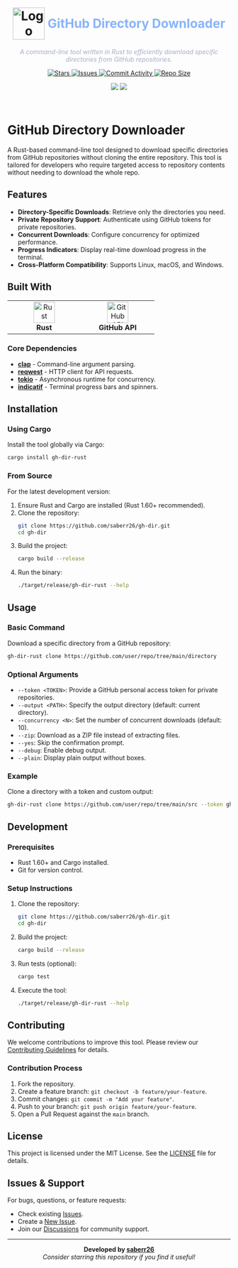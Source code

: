 <div align="center">
  <h1>
    <img src="https://github.com/user-attachments/assets/c805b9d0-99a2-4979-9993-7fcfcec96152" width="72" style="pointer-events: none; display: inline-block; vertical-align: middle;" alt="Logo">
    <span style="pointer-events: none; display: inline-block; vertical-align: middle; color: #89b4fa;">GitHub Directory Downloader</span>
  </h1>
  
  <p>
    <em style="color: #a6adc8;">A command-line tool written in Rust to efficiently download specific directories from GitHub repositories.</em>
  </p>

  <p>
    <a href="https://github.com/saberr26/gh-dir/stargazers">
      <img alt="Stars" src="https://img.shields.io/github/stars/saberr26/gh-dir?style=for-the-badge&color=89b4fa&labelColor=313244&border_color=45475a">
    </a>
    <a href="https://github.com/saberr26/gh-dir/issues">
      <img alt="Issues" src="https://img.shields.io/github/issues/saberr26/gh-dir?style=for-the-badge&color=89b4fa&labelColor=313244&border_color=45475a">
    </a>
    <a href="https://github.com/saberr26/gh-dir/commits/main">
      <img alt="Commit Activity" src="https://img.shields.io/github/commit-activity/m/saberr26/gh-dir/main?style=for-the-badge&color=89b4fa&labelColor=313244&border_color=45475a">
    </a>
    <a href="https://github.com/saberr26/gh-dir">
      <img alt="Repo Size" src="https://img.shields.io/github/repo-size/saberr26/gh-dir?style=for-the-badge&color=89b4fa&labelColor=313244&border_color=45475a">
    </a>
  </p>

  <p>
    <img src="https://img.shields.io/badge/Rust-89b4fa?style=for-the-badge&color=89b4fa&labelColor=313244">
    <img src="https://img.shields.io/badge/Platforms-Linux%20%7C%20macOS%20%7C%20Windows-89b4fa?style=for-the-badge&labelColor=313244">
  </p>
</div>

<br>

# GitHub Directory Downloader

A Rust-based command-line tool designed to download specific directories from GitHub repositories without cloning the entire repository. This tool is tailored for developers who require targeted access to repository contents without needing to download the whole repo.

## Features

- **Directory-Specific Downloads**: Retrieve only the directories you need.
- **Private Repository Support**: Authenticate using GitHub tokens for private repositories.
- **Concurrent Downloads**: Configure concurrency for optimized performance.
- **Progress Indicators**: Display real-time download progress in the terminal.
- **Cross-Platform Compatibility**: Supports Linux, macOS, and Windows.

## Built With

<div align="center">
  <table>
    <tr>
      <td align="center" width="150">
        <img src="https://cdn.jsdelivr.net/gh/devicons/devicon/icons/rust/rust-original.svg" width="48" height="48" alt="Rust"/>
        <br><strong>Rust</strong>
      </td>
      <td align="center" width="150">
        <img src="https://github.com/simple-icons/simple-icons/blob/develop/icons/github.svg" width="48" height="48" alt="GitHub API"/>
        <br><strong>GitHub API</strong>
      </td>
    </tr>
  </table>
</div>

### Core Dependencies

- **[clap](https://crates.io/crates/clap)** - Command-line argument parsing.
- **[reqwest](https://crates.io/crates/reqwest)** - HTTP client for API requests.
- **[tokio](https://crates.io/crates/tokio)** - Asynchronous runtime for concurrency.
- **[indicatif](https://crates.io/crates/indicatif)** - Terminal progress bars and spinners.

## Installation

### Using Cargo
Install the tool globally via Cargo:

```bash
cargo install gh-dir-rust
```

### From Source
For the latest development version:

1. Ensure Rust and Cargo are installed (Rust 1.60+ recommended).
2. Clone the repository:
   ```bash
   git clone https://github.com/saberr26/gh-dir.git
   cd gh-dir
   ```
3. Build the project:
   ```bash
   cargo build --release
   ```
4. Run the binary:
   ```bash
   ./target/release/gh-dir-rust --help
   ```

## Usage

### Basic Command
Download a specific directory from a GitHub repository:

```bash
gh-dir-rust clone https://github.com/user/repo/tree/main/directory
```

### Optional Arguments
- `--token <TOKEN>`: Provide a GitHub personal access token for private repositories.
- `--output <PATH>`: Specify the output directory (default: current directory).
- `--concurrency <N>`: Set the number of concurrent downloads (default: 10).
- `--zip`: Download as a ZIP file instead of extracting files.
- `--yes`: Skip the confirmation prompt.
- `--debug`: Enable debug output.
- `--plain`: Display plain output without boxes.

### Example
Clone a directory with a token and custom output:

```bash
gh-dir-rust clone https://github.com/user/repo/tree/main/src --token ghp_xxx --output /path/to/dest
```

## Development

### Prerequisites
- Rust 1.60+ and Cargo installed.
- Git for version control.

### Setup Instructions
1. Clone the repository:
   ```bash
   git clone https://github.com/saberr26/gh-dir.git
   cd gh-dir
   ```
2. Build the project:
   ```bash
   cargo build --release
   ```
3. Run tests (optional):
   ```bash
   cargo test
   ```
4. Execute the tool:
   ```bash
   ./target/release/gh-dir-rust --help
   ```

## Contributing

We welcome contributions to improve this tool. Please review our [Contributing Guidelines](CONTRIBUTING.md) for details.

### Contribution Process
1. Fork the repository.
2. Create a feature branch: `git checkout -b feature/your-feature`.
3. Commit changes: `git commit -m "Add your feature"`.
4. Push to your branch: `git push origin feature/your-feature`.
5. Open a Pull Request against the `main` branch.

## License

This project is licensed under the MIT License. See the [LICENSE](LICENSE) file for details.

## Issues & Support

For bugs, questions, or feature requests:
- Check existing [Issues](https://github.com/saberr26/gh-dir/issues).
- Create a [New Issue](https://github.com/saberr26/gh-dir/issues/new).
- Join our [Discussions](https://github.com/saberr26/gh-dir/discussions) for community support.

---

<div align="center">
  <strong>Developed by <a href="https://github.com/saberr26">saberr26</a></strong>
  <br>
  <em>Consider starring this repository if you find it useful!</em>
</div>
